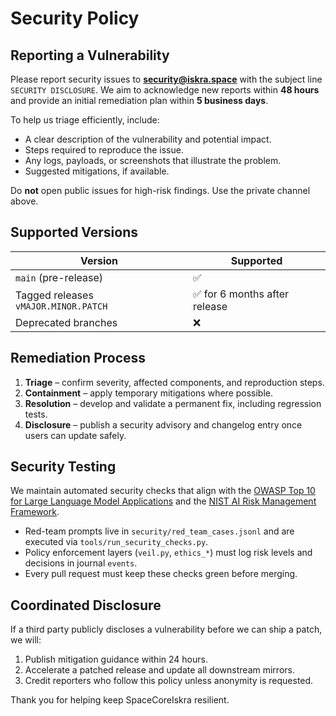 # Security Policy

## Reporting a Vulnerability

Please report security issues to **security@iskra.space** with the subject line `SECURITY DISCLOSURE`. We aim to acknowledge new reports within **48 hours** and provide an initial remediation plan within **5 business days**.

To help us triage efficiently, include:

- A clear description of the vulnerability and potential impact.
- Steps required to reproduce the issue.
- Any logs, payloads, or screenshots that illustrate the problem.
- Suggested mitigations, if available.

Do **not** open public issues for high-risk findings. Use the private channel above.

## Supported Versions

| Version | Supported |
| ------- | --------- |
| `main` (pre-release) | ✅ |
| Tagged releases `vMAJOR.MINOR.PATCH` | ✅ for 6 months after release |
| Deprecated branches | ❌ |

## Remediation Process

1. **Triage** – confirm severity, affected components, and reproduction steps.
2. **Containment** – apply temporary mitigations where possible.
3. **Resolution** – develop and validate a permanent fix, including regression tests.
4. **Disclosure** – publish a security advisory and changelog entry once users can update safely.

## Security Testing

We maintain automated security checks that align with the [OWASP Top 10 for Large Language Model Applications](https://owasp.org/www-project-top-10-for-large-language-model-applications/) and the [NIST AI Risk Management Framework](https://www.nist.gov/itl/ai-risk-management-framework).

- Red-team prompts live in `security/red_team_cases.jsonl` and are executed via `tools/run_security_checks.py`.
- Policy enforcement layers (`veil.py`, `ethics_*`) must log risk levels and decisions in journal `events`.
- Every pull request must keep these checks green before merging.

## Coordinated Disclosure

If a third party publicly discloses a vulnerability before we can ship a patch, we will:

1. Publish mitigation guidance within 24 hours.
2. Accelerate a patched release and update all downstream mirrors.
3. Credit reporters who follow this policy unless anonymity is requested.

Thank you for helping keep SpaceCoreIskra resilient.
